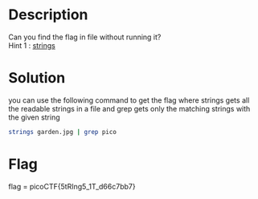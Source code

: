 # Description

Can you find the flag in file without running it?  
Hint 1 : [strings](https://linux.die.net/man/1/strings)

# Solution

you can use the following command to get the flag where strings gets all the readable strings in a file and grep gets only the matching strings with the given string

```bash
strings garden.jpg | grep pico
```

# Flag

flag = picoCTF{5tRIng5_1T_d66c7bb7}
